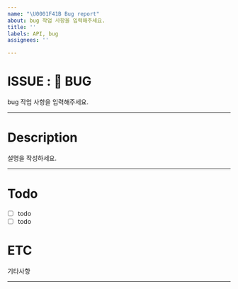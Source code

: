 ```yaml
---
name: "\U0001F41B Bug report"
about: bug 작업 사항을 입력해주세요.
title: ''
labels: API, bug
assignees: ''

---
```


# ISSUE : :bug: BUG
bug 작업 사항을 입력해주세요.
***
# Description
설명을 작성하세요.
***
# Todo
- [ ] todo
- [ ] todo
# ETC
기타사항
***
